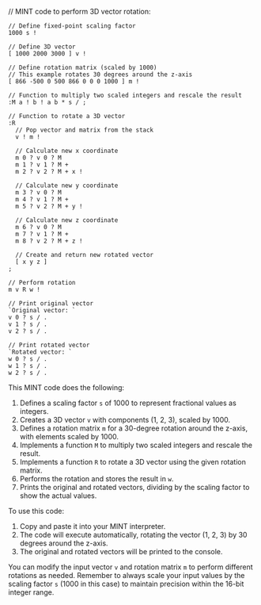 // MINT code to perform 3D vector rotation:



```mint
// Define fixed-point scaling factor
1000 s !

// Define 3D vector
[ 1000 2000 3000 ] v !

// Define rotation matrix (scaled by 1000)
// This example rotates 30 degrees around the z-axis
[ 866 -500 0 500 866 0 0 0 1000 ] m !

// Function to multiply two scaled integers and rescale the result
:M a ! b ! a b * s / ;

// Function to rotate a 3D vector
:R
  // Pop vector and matrix from the stack
  v ! m !
  
  // Calculate new x coordinate
  m 0 ? v 0 ? M
  m 1 ? v 1 ? M +
  m 2 ? v 2 ? M + x !
  
  // Calculate new y coordinate
  m 3 ? v 0 ? M
  m 4 ? v 1 ? M +
  m 5 ? v 2 ? M + y !
  
  // Calculate new z coordinate
  m 6 ? v 0 ? M
  m 7 ? v 1 ? M +
  m 8 ? v 2 ? M + z !
  
  // Create and return new rotated vector
  [ x y z ]
;

// Perform rotation
m v R w !

// Print original vector
`Original vector: `
v 0 ? s / .
v 1 ? s / .
v 2 ? s / .

// Print rotated vector
`Rotated vector: `
w 0 ? s / .
w 1 ? s / .
w 2 ? s / .

```

This MINT code does the following:

1. Defines a scaling factor `s` of 1000 to represent fractional values as integers.
2. Creates a 3D vector `v` with components (1, 2, 3), scaled by 1000.
3. Defines a rotation matrix `m` for a 30-degree rotation around the z-axis, with elements scaled by 1000.
4. Implements a function `M` to multiply two scaled integers and rescale the result.
5. Implements a function `R` to rotate a 3D vector using the given rotation matrix.
6. Performs the rotation and stores the result in `w`.
7. Prints the original and rotated vectors, dividing by the scaling factor to show the actual values.

To use this code:

1. Copy and paste it into your MINT interpreter.
2. The code will execute automatically, rotating the vector (1, 2, 3) by 30 degrees around the z-axis.
3. The original and rotated vectors will be printed to the console.

You can modify the input vector `v` and rotation matrix `m` to perform different rotations as needed. 
Remember to always scale your input values by the scaling factor `s` (1000 in this case) 
to maintain precision within the 16-bit integer range.

